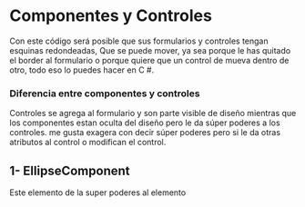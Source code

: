 # Componentes y Controles

Con este código será posible que sus formularios y controles tengan esquinas redondeadas, Que se puede mover, ya sea porque le has quitado el border al formulario o porque quiere
que un control de mueva dentro de otro, todo eso lo puedes hacer en C #.

### Diferencia entre componentes y controles

Controles se agrega al formulario y son parte visible de diseño mientras que los componentes estan oculta del diseño pero le da súper poderes a los controles. me gusta exagera con decir súper poderes pero si le da otras atributos al control o modifican el control.

## 1- EllipseComponent

Este elemento de la super poderes al elemento
